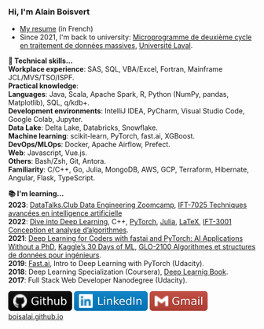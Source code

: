 ### Hi, I'm Alain Boisvert

- [My resume](pdf/cv.pdf) (in French)
- Since 2021, I'm back to university: [Microprogramme de deuxième cycle en traitement de données massives](https://www.fsg.ulaval.ca/etudes/programmes-detudes/microprogramme-de-deuxieme-cycle-en-traitement-de-donnees-massives/), [Université Laval](https://www.ulaval.ca/).

**:apple: Technical skills...**<br>
**Workplace experience**: SAS, SQL, VBA/Excel, Fortran, Mainframe JCL/MVS/TSO/ISPF.<br>
**Practical knowledge**:<br>
**Languages**: Java, Scala, Apache Spark, R, Python (NumPy, pandas, Matplotlib), SQL, q/kdb+.<br>
**Development environments**: IntelliJ IDEA, PyCharm, Visual Studio Code, Google Colab, Jupyter.<br>
**Data Lake**: Delta Lake, Databricks, Snowflake.<br>
**Machine learning**: scikit-learn, PyTorch, fast.ai, XGBoost.<br>
**DevOps/MLOps**: Docker, Apache Airflow, Prefect.<br>
**Web**: Javascript, Vue.js.<br>
**Others**: Bash/Zsh, Git, Antora.<br>
**Familiarity**: C/C++, Go, Julia, MongoDB, AWS, GCP, Terraform, Hibernate, Angular, Flask, TypeScript.

**:books: I'm learning...**<br>
**2023**: [DataTalks.Club Data Engineering Zoomcamp](https://github.com/DataTalksClub/data-engineering-zoomcamp), 
[IFT-7025 Techniques avancées en intelligence artificielle](https://www.ulaval.ca/etudes/cours/ift-7025-techniques-avancees-en-intelligence-artificielle)<br> 
**2022**: [Dive into Deep Learning](https://d2l.ai/), C++, [PyTorch](https://pytorch.org/), [Julia](https://julialang.org/), [LaTeX](https://www.latex-project.org/), 
[IFT-3001 Conception et analyse d’algorithmes](https://www.ulaval.ca/etudes/cours/ift-3001-conception-et-analyse-dalgorithmes).<br>
**2021**: [Deep Learning for Coders with fastai and PyTorch: AI Applications Without a PhD](https://course.fast.ai/), [Kaggle’s 30 Days of ML](https://www.kaggle.com/thirty-days-of-ml), [GLO-2100 Algorithmes et structures de données pour ingénieurs](https://www.ulaval.ca/etudes/cours/glo-2100-algorithmes-et-structures-de-donnees-pour-ingenieurs).<br>
**2019**: [Fast.ai](https://course.fast.ai/), Intro to Deep Learning with PyTorch (Udacity).<br>
**2018**: Deep Learning Specialization (Coursera), [Deep Learnig Book](https://www.deeplearningbook.org/).<br>
**2017**: Full Stack Web Developer Nanodegree (Udacity).

<a href="https://github.com/boisalai" target="_blank"><img src="images/github.svg"></a>
<a href="https://www.linkedin.com/in/alain-boisvert-98b058156/" target="_blank"><img src="images/linkedin.svg"></a>
<a href="mailto:ay.boisvert@gmail.com" target="_blank"><img src="images/gmail.svg"></a>
<a href="boisalai.github.io" target="_blank">boisalai.github.io</a>